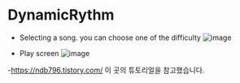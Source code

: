 # DynamicRythm

- Selecting a song. you can choose one of the difficulty
![image](https://user-images.githubusercontent.com/96706954/156948256-471bdf84-9902-4b97-8f7b-c0ff406155cb.png)

- Play screen
![image](https://user-images.githubusercontent.com/96706954/156948309-92cacb95-ef07-4b3d-a51a-4a2c6370344c.png)

-https://ndb796.tistory.com/ 이 곳의 튜토리얼을 참고했습니다.
